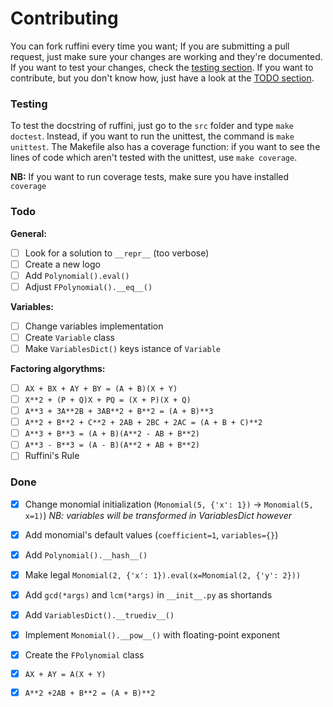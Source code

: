 # Contributing

You can fork ruffini every time you want; If you are submitting a pull request, just make sure your changes are working and they're documented.
If you want to test your changes, check the [testing section](#testing).
If you want to contribute, but you don't know how, just have a look at the [TODO section](#TODO).

### Testing

To test the docstring of ruffini, just go to the `src` folder and type `make doctest`.
Instead, if you want to run the unittest, the command is `make unittest`.
The Makefile also has a coverage function: if you want to see the lines of code which aren't tested with the unittest, use `make coverage`.

**NB:** If you want to run coverage tests, make sure you have installed `coverage`

### Todo

**General:**
- [ ] Look for a solution to `__repr__` (too verbose)
- [ ] Create a new logo
- [ ] Add `Polynomial().eval()`
- [ ] Adjust `FPolynomial().__eq__()`

**Variables:**
- [ ] Change variables implementation
- [ ] Create `Variable` class
- [ ] Make `VariablesDict()` keys istance of `Variable`

**Factoring algorythms:**
- [ ] `AX + BX + AY + BY = (A + B)(X + Y)`
- [ ] `X**2 + (P + Q)X + PQ = (X + P)(X + Q)`
- [ ] `A**3 + 3A**2B + 3AB**2 + B**2 = (A + B)**3`
- [ ] `A**2 + B**2 + C**2 + 2AB + 2BC + 2AC = (A + B + C)**2`
- [ ] `A**3 + B**3 = (A + B)(A**2 - AB + B**2)`
- [ ] `A**3 - B**3 = (A - B)(A**2 + AB + B**2)`
- [ ] Ruffini's Rule

### Done

- [X] Change monomial initialization (`Monomial(5, {'x': 1})` -> `Monomial(5, x=1)`) _NB: variables will be transformed in VariablesDict however_
- [X] Add monomial's default values (`coefficient=1`, `variables={}`)
- [X] Add `Polynomial().__hash__()`
- [X] Make legal `Monomial(2, {'x': 1}).eval(x=Monomial(2, {'y': 2}))`
- [X] Add `gcd(*args)` and `lcm(*args)` in `__init__.py` as shortands

- [X] Add `VariablesDict().__truediv__()`
- [X] Implement `Monomial().__pow__()` with floating-point exponent
- [X] Create the `FPolynomial` class

- [X] `AX + AY = A(X + Y)`
- [X] `A**2 +2AB + B**2 = (A + B)**2`
